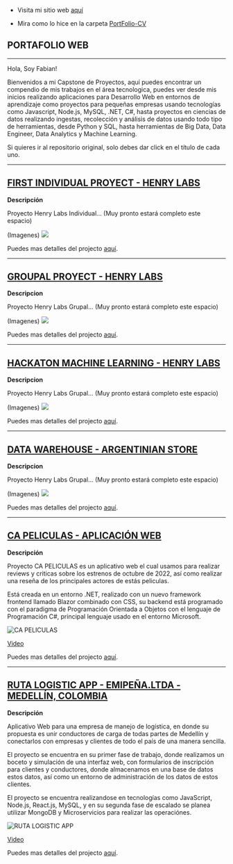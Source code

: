 - Visita mi sitio web [aquí](https://FabianTatum.github.io./FabianPalacios/Portfolio-CV)

- Mira como lo hice en la carpeta [PortFolio-CV](https://github.com/FabianTatum/FabianPalacios/tree/gh-pages/Portfolio-CV)


## PORTAFOLIO WEB
--------------------

Hola, Soy Fabian!

Bienvenidos a mi Capstone de Proyectos, aquí puedes encontrar un compendio de mis trabajos en el área tecnologica, puedes ver desde mis inicios realizando aplicaciones para Desarrollo Web en entornos de aprendizaje como proyectos para pequeñas empresas usando tecnologías como Javascript, Node.js, MySQL, .NET, C#, hasta proyectos en ciencias de datos realizando ingestas, recolección y análisis de datos usando todo tipo de herramientas, desde Python y SQL, hasta herramientas de Big Data, Data Engineer, Data Analytics y Machine Learning.

Si quieres ir al repositorio original, solo debes dar click en el título de cada uno.

--------------------

## [FIRST INDIVIDUAL PROYECT - HENRY LABS](https://github.com/FabianTatum/Portfolio-CV)

**Descripción**

Proyecto Henry Labs Individual... (Muy pronto estará completo este espacio)

(Imagenes)
![](urlimagen)

Puedes mas detalles del projecto [aquí](https://www.youtube.com).

--------------------

## [GROUPAL PROYECT - HENRY LABS](https://github.com/FabianTatum/Portfolio-CV)

**Descripcion**

Proyecto Henry Labs Grupal... (Muy pronto estará completo este espacio)

(Imagenes)
![](urlimagen)

Puedes mas detalles del projecto [aquí](https://www.youtube.com).

---------------------

## [HACKATON MACHINE LEARNING - HENRY LABS](https://github.com/FabianTatum/Portfolio-CV)

**Descripcion**

Proyecto Henry Labs Grupal... (Muy pronto estará completo este espacio)

(Imagenes)
![](urlimagen)

Puedes mas detalles del projecto [aquí](https://www.youtube.com).

---------------------

## [DATA WAREHOUSE - ARGENTINIAN STORE](https://github.com/FabianTatum/Portfolio-CV)

**Descripcion**

Proyecto Henry Labs Grupal... (Muy pronto estará completo este espacio)

(Imagenes)
![](urlimagen)

Puedes mas detalles del projecto [aquí](https://www.youtube.com).

---------------------

## [CA PELICULAS - APLICACIÓN WEB](https://github.com/FabianTatum/CA-Peliculas-CSharp-Oct-2021)

**Descripción**

Proyecto CA PELICULAS es un aplicativo web el cual usamos para realizar reviews y criticas sobre los estrenos de octubre de 2022, así como realizar una reseña de los principales actores de estás peliculas.

Está creada en un entorno .NET, realizado con un nuevo framework frontend llamado Blazor combinado con CSS, su backend está programado con el paradigma de Programación Orientada a Objetos con el lenguaje de Programación C#, principal lenguaje usado en el entorno Microsoft.

![CA PELICULAS](https://media.giphy.com/media/jTMBeu4fkmTAsPu4fD/giphy.gif)

[Video](https://youtu.be/Cqb6x9uxAlg)

Puedes mas detalles del projecto [aquí](https://github.com/FabianTatum/CA-Peliculas-CSharp-Oct-2021).

---------------------

## [RUTA LOGISTIC APP - EMIPEÑA.LTDA - MEDELLÍN, COLOMBIA](https://github.com/FabianTatum/Ruta-App-Logistict-Enterprise)

**Descripción**

Aplicativo Web para una empresa de manejo de logística, en donde su propuesta es unir conductores de carga de todas partes de Medellín y conectarlos con empresas y clientes de todo el país de una manera sencilla.

El proyecto se encuentra en su primer fase de trabajo, donde realizamos un boceto y simulación de una interfaz web, con formularios de inscripción para clientes y conductores, donde almacenamos en una base de datos estos datos, así como un entorno de administración de los datos de estos clientes.

El proyecto se encuentra realizandose en tecnologías como JavaScript, Node.js, React.js, MySQL, y en su segunda fase de escalado se planea utilizar MongoDB y Microservicios para realizar las operaciónes.

![RUTA LOGISTIC APP](https://media.giphy.com/media/cHaukBD7SLn6zI97D4/giphy.gif)

[Video](https://youtu.be/YniMaNeWVKw)

Puedes mas detalles del projecto [aquí](https://github.com/FabianTatum/Ruta-App-Logistict-Enterprise).